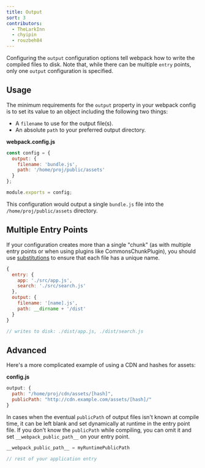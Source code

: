 ```yaml
---
title: Output
sort: 3
contributors:
  - TheLarkInn
  - chyipin
  - rouzbeh84
---
```


Configuring the `output` configuration options tell webpack how to write the compiled files to disk. Note that, while there can be multiple `entry` points, only one `output` configuration is specified.


## Usage

The minimum requirements for the `output` property in your webpack config is to set its value to an object including the following two things:

- A `filename` to use for the output file(s).
- An absolute `path` to your preferred output directory.

**webpack.config.js**

```javascript
const config = {
  output: {
    filename: 'bundle.js',
    path: '/home/proj/public/assets'
  }
};

module.exports = config;
```

This configuration would output a single `bundle.js` file into the `/home/proj/public/assets` directory.


## Multiple Entry Points

If your configuration creates more than a single "chunk" (as with multiple entry points or when using plugins like CommonsChunkPlugin), you should use [substitutions](/configuration/output#output-filename) to ensure that each file has a unique name.

```javascript
{
  entry: {
    app: './src/app.js',
    search: './src/search.js'
  },
  output: {
    filename: '[name].js',
    path: __dirname + '/dist'
  }
}

// writes to disk: ./dist/app.js, ./dist/search.js
```


## Advanced

Here's a more complicated example of using a CDN and hashes for assets:

**config.js**

```javascript
output: {
  path: "/home/proj/cdn/assets/[hash]",
  publicPath: "http://cdn.example.com/assets/[hash]/"
}
```

In cases when the eventual `publicPath` of output files isn't known at compile time, it can be left blank and set dynamically at runtime in the entry point file. If you don't know the `publicPath` while compiling, you can omit it and set `__webpack_public_path__` on your entry point.

```javascript
__webpack_public_path__ = myRuntimePublicPath

// rest of your application entry
```
